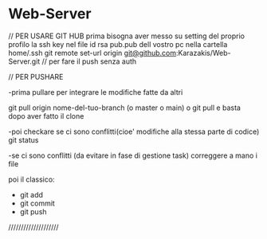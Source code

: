 # Web-Server

// PER USARE GIT HUB
prima bisogna aver messo su setting del proprio profilo la ssh key nel file id rsa pub.pub dell vostro pc nella cartella home/.ssh
git remote set-url origin git@github.com:Karazakis/Web-Server.git // per fare il push senza auth


// PER PUSHARE 

-prima pullare per integrare le modifiche fatte da altri 

git pull origin nome-del-tuo-branch (o master o main)  o git pull e basta dopo aver fatto il clone

-poi checkare se ci sono conflitti(cioe' modifiche alla stessa parte di codice)
git status

-se ci sono conflitti (da evitare in fase di gestione task) correggere a mano i file

poi il classico:

- git add
- git commit
- git push


////////////////////

